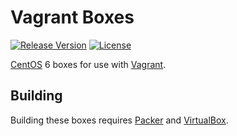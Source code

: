 # Vagrant Boxes

[![Release Version](https://img.shields.io/github/release/jcbiellikltd/vagrant-boxes.svg)](https://github.com/jcbiellikltd/vagrant-boxes/releases)
[![License](https://img.shields.io/badge/license-MIT-brightgreen.svg)](http://opensource.org/licenses/MIT)

[CentOS](https://www.centos.org/) 6 boxes for use with [Vagrant](https://www.vagrantup.com/).

Building
--------

Building these boxes requires [Packer](https://packer.io/) and [VirtualBox](https://www.virtualbox.org/).
